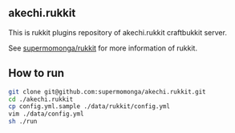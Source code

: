 
## akechi.rukkit

This is rukkit plugins repository of akechi.rukkit craftbukkit server.

See [supermomonga/rukkit](https://github.com/supermomonga/rukkit) for more information of rukkit.

## How to run

```sh
git clone git@github.com:supermomonga/akechi.rukkit.git
cd ./akechi.rukkit
cp config.yml.sample ./data/rukkit/config.yml
vim ./data/config.yml
sh ./run
```
